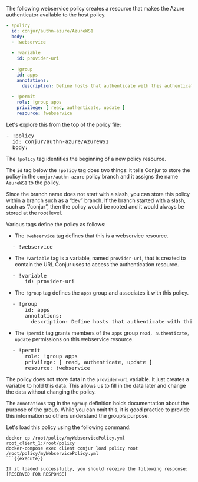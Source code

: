 The following webservice policy creates a resource that makes the Azure authenticator available to the host policy.

```yaml
- !policy
  id: conjur/authn-azure/AzureWS1
  body:
  - !webservice
 
  - !variable
    id: provider-uri
 
  - !group
    id: apps
    annotations:
      description: Define hosts that authenticate with this authenticator
 
  - !permit
    role: !group apps
    privilege: [ read, authenticate, update ]
    resource: !webservice
```

Let's explore this from the top of the policy file:

<pre class="file" data-filename="myWebservicePolicy.yml" data-target="replace">- !policy
  id: conjur/authn-azure/AzureWS1
  body:
</pre>

The `!policy` tag identifies the beginning of a new policy resource.

The `id` tag below the `!policy` tag does two things: it tells Conjur to store the policy in the `conjur/authn-azure` policy branch and it assigns the name `AzureWS1` to the policy.

Since the branch name does not start with a slash, you can store this policy within a branch such as a “dev” branch. If the branch started with a slash, such as “/conjur”, then the policy would be rooted and it would always be stored at the root level.

Various tags define the policy as follows:

* The `!webservice` tag defines that this is a webservice resource.
<pre class="file" data-filename="myWebservicePolicy.yml" data-target="append">  - !webservice
</pre>
* The `!variable` tag is a variable, named `provider-uri`, that is created to contain the URL Conjur uses to access the authentication resource.
<pre class="file" data-filename="myWebservicePolicy.yml" data-target="append">  - !variable
      id: provider-uri
</pre>
* The `!group` tag defines the `apps` group and associates it with this policy.
<pre class="file" data-filename="myWebservicePolicy.yml" data-target="append">  - !group
      id: apps
      annotations:
        description: Define hosts that authenticate with this authenticator
</pre>
* The `!permit` tag grants members of the `apps` group `read, authenticate, update` permissions on this webservice resource.
<pre class="file" data-filename="myWebservicePolicy.yml" data-target="append">  - !permit
      role: !group apps
      privilege: [ read, authenticate, update ]
      resource: !webservice
</pre>

The policy does not store data in the `provider-uri` variable. It just creates a variable to hold this data. This allows us to fill in the data later and change the data without changing the policy.

The `annotations` tag in the `!group` definition holds documentation about the purpose of the group. While you can omit this, it is good practice to provide this information so others understand the group’s purpose.

Let's load this policy using the following command:

```
docker cp /root/policy/myWebservicePolicy.yml root_client_1:/root/policy
docker-compose exec client conjur load policy root /root/policy/myWebservicePolicy.yml
```{{execute}}

If it loaded successfully, you should receive the following response:
[RESERVED FOR RESPONSE]